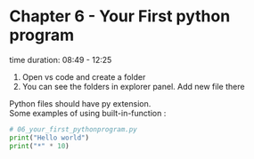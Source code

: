 # Chapter 6 - Your First python program
time duration: 08:49 - 12:25
1. Open vs code and create a folder 
2. You can see the folders in explorer panel. Add new file there

Python files should have py extension.  
Some examples of using built-in-function : 
``` python
# 06_your_first_pythonprogram.py
print("Hello world")
print("*" * 10)
```

